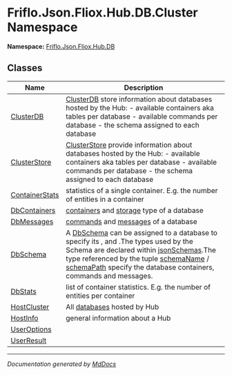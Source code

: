 ﻿<!--  
  <auto-generated>   
    The contents of this file were generated by a tool.  
    Changes to this file may be list if the file is regenerated  
  </auto-generated>   
-->

# Friflo.Json.Fliox.Hub.DB.Cluster Namespace

**Namespace:** [Friflo.Json.Fliox.Hub.DB](../index.md)  

## Classes

| Name                                      | Description                                                                                                                                                                                                                                                                                                                                                              |
| ----------------------------------------- | ------------------------------------------------------------------------------------------------------------------------------------------------------------------------------------------------------------------------------------------------------------------------------------------------------------------------------------------------------------------------ |
| [ClusterDB](ClusterDB/index.md)           | [ClusterDB](ClusterDB/index.md) store information about databases hosted by the Hub:             \- available containers aka tables per database             \- available commands per database             \- the schema assigned to each database                                                                                                                      |
| [ClusterStore](ClusterStore/index.md)     | [ClusterStore](ClusterStore/index.md) provide information about databases hosted by the Hub:             \- available containers aka tables per database             \- available commands per database             \- the schema assigned to each database                                                                                                              |
| [ContainerStats](ContainerStats/index.md) | statistics of a single container. E.g. the number of entities in a container                                                                                                                                                                                                                                                                                             |
| [DbContainers](DbContainers/index.md)     | [containers](DbContainers/fields/containers.md) and [storage](DbContainers/fields/storage.md) type of a database                                                                                                                                                                                                                                                         |
| [DbMessages](DbMessages/index.md)         | [commands](DbMessages/fields/commands.md) and [messages](DbMessages/fields/messages.md) of a database                                                                                                                                                                                                                                                                    |
| [DbSchema](DbSchema/index.md)             | A [DbSchema](DbSchema/index.md) can be assigned to a database to specify its ,  and .The types used by the Schema are declared within [jsonSchemas](DbSchema/fields/jsonSchemas.md).The type referenced by the tuple [schemaName](DbSchema/fields/schemaName.md) \/ [schemaPath](DbSchema/fields/schemaPath.md) specify the database containers, commands and messages.  |
| [DbStats](DbStats/index.md)               | list of container statistics. E.g. the number of entities per container                                                                                                                                                                                                                                                                                                  |
| [HostCluster](HostCluster/index.md)       | All [databases](HostCluster/fields/databases.md) hosted by Hub                                                                                                                                                                                                                                                                                                           |
| [HostInfo](HostInfo/index.md)             | general information about a Hub                                                                                                                                                                                                                                                                                                                                          |
| [UserOptions](UserOptions/index.md)       |                                                                                                                                                                                                                                                                                                                                                                          |
| [UserResult](UserResult/index.md)         |                                                                                                                                                                                                                                                                                                                                                                          |

___

*Documentation generated by [MdDocs](https://github.com/ap0llo/mddocs)*
